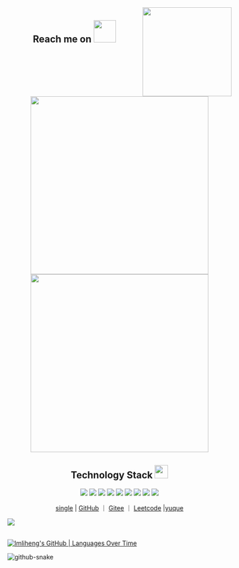 <img align='right' src='https://user-images.githubusercontent.com/5713670/87202985-820dcb80-c2b6-11ea-9f56-7ec461c497c3.gif' width='200'>
<h2 align="center">Reach me on <img src="https://media.giphy.com/media/mGcNjsfWAjY5AEZNw6/giphy.gif" width="50"></h2>
<p align="center">

</p>



<p align="center">


<!-- https://github.com/anuraghazra/github-readme-stats -->
  
<img align="center" width="400" src="https://github-readme-stats-one-liard-37.vercel.app/api?username=lmliheng&theme=neon&show_icons=true&hide_border=true&show=reviews&hide_title=true" />
<!-- https://github.com/DenverCoder1/github-readme-streak-stats -->
<img align="center" width="400" src="https://streak-stats.demolab.com?user=lmliheng&theme=neon&date_format=%5BY.%5Dn.j&hide_border=true" />

<p align="center">
<h2 align="center">Technology Stack <img src="https://media.giphy.com/media/WUlplcMpOCEmTGBtBW/giphy.gif" width="30"></h2>
<p align="center">
<img src="https://img.shields.io/badge/C-00599C?style=flat-square&logo=c&logoColor=white"/>
<img src="https://img.shields.io/badge/-java-E34A86?style=flat-square&logo=java"/>
<img src="https://img.shields.io/badge/-C++-00599C?style=flat-square&logo=c"/>
<img src="https://img.shields.io/badge/-JavaScript-black?style=flat-square&logo=javascript"/>
<img src="https://img.shields.io/badge/-Nodejs-blue?style=flat-square&logo=Node.js"/>
<img src="https://img.shields.io/badge/-Expressjs-red?style=flat-square&logo=Express.js"/>
<img src="https://img.shields.io/badge/-React-yellow?style=flat-square&logo=react"/>
<img src="https://img.shields.io/badge/-Redis-black?style=flat-square&logo=redis"/>
<img src="https://img.shields.io/badge/-GitHub-black?style=flat-square&logo=github"/>
</p>


<p align="center">
<a href="http://home.liheng.work/">single</a> | <a href="https://github.com/lmliheng">GitHub</a> ｜ <a href="https://gitee.com/liheng1111">Gitee</a> ｜ <a href="">Leetcode</a> |<a href="https://www.yuque.com/liheng-mcyf8">yuque</a>
</p>

  <div>
    <a href="http://home.liheng.work/">
      <img src="https://readme-typing-svg.demolab.com?font=Fira+Code&pause=1000&width=435&lines=console.log(%22Hello%2C%20World%22);努力进步每一天，阿恒加油版上线&center=true&size=27" />
    </a>
  </div>

  <!-- knock code pictures 敲代码的图片 -->
  <picture>
    <source media="(prefers-color-scheme: dark)" srcset="https://cdn.jsdelivr.net/gh/sun0225SUN/sun0225SUN/assets/images/coding.gif" />
    <source media="(prefers-color-scheme: light)" srcset="https://cdn.jsdelivr.net/gh/sun0225SUN/sun0225SUN/assets/images/developer.svg" height="225px" />
  </picture>

  <!-- for beauty 留个空行好看点 -->
  <div>&nbsp;</div>

  <!-- profile logo 个人资料徽标 -->
 
  <!-- [![lmliheng's GitHub | Stats](https://stats.quira.sh/lmliheng/github?theme=dark)](https://quira.sh?utm_source=widgets&utm_campaign=lmliheng) -->

[![lmliheng's GitHub | Languages Over Time](https://stats.quira.sh/lmliheng/languages-over-time?theme=dark)](https://quira.sh?utm_source=widgets&utm_campaign=lmliheng)

  <!-- Snake Code Contribution Map 贪吃蛇代码贡献图 -->
  <picture>
    <source media="(prefers-color-scheme: dark)" srcset="https://cdn.jsdelivr.net/gh/sun0225SUN/sun0225SUN/profile-snake-contrib/github-contribution-grid-snake-dark.svg" />
    <source media="(prefers-color-scheme: light)" srcset="https://cdn.jsdelivr.net/gh/sun0225SUN/sun0225SUN/profile-snake-contrib/github-contribution-grid-snake.svg" />
    <img alt="github-snake" src="https://cdn.jsdelivr.net/gh/sun0225SUN/sun0225SUN/profile-snake-contrib/github-contribution-grid-snake-dark.svg" />
  </picture>


</div>





